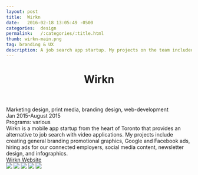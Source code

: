 ```yaml
---
layout: post
title:  Wirkn
date:   2016-02-18 13:05:49 -0500
categories:  design
permalink:   /:categories/:title.html
thumb: wirkn-main.png
tag: branding & UX
description: A job search app startup. My projects on the team included creating general branding promotional graphics, Google and Facebook ads, hiring ads for our connected employers, social media content, newsletter design
---
```


<div class="description">
	<header class="post-header">
    <h1 class="post-title" itemprop="name headline">Wirkn</h1>
  </header>
	<div class="details">
		Marketing design, print media, branding design, web-development
		<br>
		Jan 2015-August 2015
		<br>
		Programs: various
		<br>
	</div>
Wirkn is a mobile app startup from the heart of Toronto that provides an alternative to job search with video applications. My projects include creating general branding promotional graphics, Google and Facebook ads, hiring ads for our connected employers, social media content, newsletter design, and infographics.
<br><a href="www.wirkn.com" target="_blank">Wirkn Website</a>

</div>
<div class="images">
	<img src="http://orig12.deviantart.net/5fe6/f/2015/202/1/9/1_by_eexie-d927va2.png">
	<img src="http://orig00.deviantart.net/0364/f/2015/202/2/d/2_by_eexie-d927v2a.png">
	<img src="http://orig15.deviantart.net/b0d6/f/2015/208/9/a/3_by_eexie-d9311cf.png">
	<img src="http://orig02.deviantart.net/cd40/f/2015/202/4/0/3_by_eexie-d927tky.png">
	<img src="http://orig08.deviantart.net/439e/f/2015/202/9/f/4_by_eexie-d927sk0.png">
</div>

<!-- {% highlight ruby %}
def print_hi(name)
  puts "Hi, #{name}"
end
print_hi('Tom')
#=> prints 'Hi, Tom' to STDOUT.
{% endhighlight %} -->

